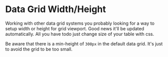 # Data Grid Width/Height

Working with other data grid systems you probably looking for a way to setup width or height for grid viewport.
Good news it'll be updated automatically. All you have todo just change size of your table with css.

Be aware that there is a min-height of `300px` in the default data grid. It's just to avoid the grid to be too small.

